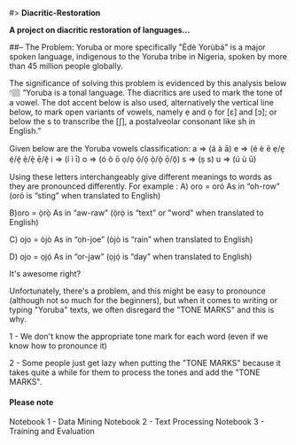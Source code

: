 
#> **Diacritic-Restoration**
<p><strong>A project on diacritic restoration of languages...</strong></p>
##– The Problem: 
Yoruba or more specifically "Èdè Yorùbá" is a major spoken language, indigenous to the Yoruba tribe in Nigeria, spoken by more than 45 million people globally. 

The significance of solving this problem is evidenced by this analysis below 👇🏽
“Yoruba is a tonal language. The diacritics are used to mark the tone of a vowel. The dot accent below is also used, alternatively the vertical line below, to mark open variants of vowels, namely ẹ and ọ for [ɛ] and [ɔ]; or below the s to transcribe the [ʃ], a postalveolar consonant like sh in English.”

Given below are the Yoruba  vowels classification:
a  =>  (á à ā) 
e => (é è ē ẹ/e̩ ẹ́/é̩ ẹ̀/è̩ ẹ̄/ē̩
i =>  (í ì ī) 
o =>  (ó ò ō ọ/o̩ ọ́/ó̩ ọ̀/ò̩ ọ̄/ō̩)
s  => (ṣ s)
u =>  (ú ù ū)

Using these letters interchangeably give different meanings to words as they are pronounced differently.
For example :
A) oro  = oró
As in “oh-row” 		(oró is “sting” when translated to English)

B)oro  =  ọ̀rọ̀
As in “aw-raw” 		(ọ̀rọ̀ is “text” or "word" when translated to English) 

C)	 ojo  = òjò
As in “oh-joe” 		(òjò is “rain” when translated to English)

D)	ojo  =  ọjọ́
As in “or-jaw”		   (ọjọ́ is “day” when translated to English)

It's awesome right?

Unfortunately, there's a problem, and this might be easy to pronounce (although not so much for the beginners), but when it comes to writing or typing "Yoruba" texts, we often disregard the "TONE MARKS" and this is why.

1 - We don't know the appropriate tone mark for each word (even if we know how to pronounce it)

2 - Some people just get lazy when putting the "TONE MARKS" because it takes quite a while for them to process the tones and add the "TONE MARKS".


#### Please note
Notebook 1 - Data Mining 
Notebook 2 - Text Processing
Notebook 3 - Training and Evaluation
